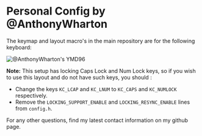 # Personal Config by @AnthonyWharton

The keymap and layout macro's in the main repository are for the following
keyboard:

![@AnthonyWharton's YMD96](https://i.imgur.com/uhKmkBz.jpg)

**Note:** This setup has locking Caps Lock and Num Lock keys, so if you wish
to use this layout and do not have such keys, you should :

 - Change the keys `KC_LCAP` and `KC_LNUM` to `KC_CAPS`  and `KC_NUMLOCK`
   respectively.
 - Remove the `LOCKING_SUPPORT_ENABLE` and `LOCKING_RESYNC_ENABLE` lines
   from `config.h`.

For any other questions, find my latest contact information on my github page.
